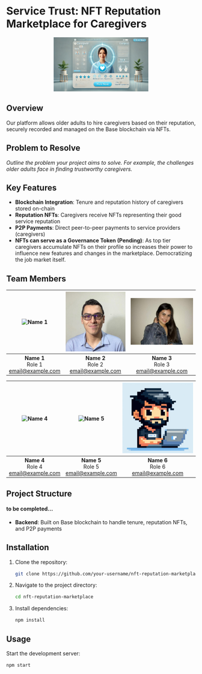 # Service Trust: NFT Reputation Marketplace for Caregivers

<!-- ![Caregive NFT](./images/Caregive%20NFT.webp) -->
<div style="text-align: center;">
    <img src="./images/Caregive%20NFT.webp" alt="Caregive NFT" width="50%">
</div>

## Overview

Our platform allows older adults to hire caregivers based on their reputation, securely recorded and managed on the Base blockchain via NFTs.

## Problem to Resolve

*Outline the problem your project aims to solve. For example, the challenges older adults face in finding trustworthy caregivers.*

## Key Features

- **Blockchain Integration**: Tenure and reputation history of caregivers stored on-chain
- **Reputation NFTs**: Caregivers receive NFTs representing their good service reputation
- **P2P Payments**: Direct peer-to-peer payments to service providers (caregivers)
- **NFTs can serve as a Governance Token (Pending)**: As top tier caregivers accumulate NFTs on their profile so increases their power to influence new features and changes in the marketplace. Democratizing the job market itself.

## Team Members

| ![Name 1](./images/image1.jpg) | ![Name 2](./images/image2.jpg) | ![Name 3](./images/image3.jpg) |
|:-----------------------------:|:-----------------------------:|:-----------------------------:|
| **Name 1** <br> Role 1 <br> [email@example.com](mailto:email@example.com) | **Name 2** <br> Role 2 <br> [email@example.com](mailto:email@example.com) | **Name 3** <br> Role 3 <br> [email@example.com](mailto:email@example.com) |

| ![Name 4](./images/image4.jpg) | ![Name 5](./images/image5.jpg) | ![Name 6](./images/image6.jpg) |
|:-----------------------------:|:-----------------------------:|:-----------------------------:|
| **Name 4** <br> Role 4 <br> [email@example.com](mailto:email@example.com) | **Name 5** <br> Role 5 <br> [email@example.com](mailto:email@example.com) | **Name 6** <br> Role 6 <br> [email@example.com](mailto:email@example.com) |

## Project Structure
#### to be completed...
- **Backend**: Built on Base blockchain to handle tenure, reputation NFTs, and P2P payments

## Installation

1. Clone the repository:
    ```sh
    git clone https://github.com/your-username/nft-reputation-marketplace.git
    ```
2. Navigate to the project directory:
    ```sh
    cd nft-reputation-marketplace
    ```
3. Install dependencies:
    ```sh
    npm install
    ```

## Usage

Start the development server:
```sh
npm start
